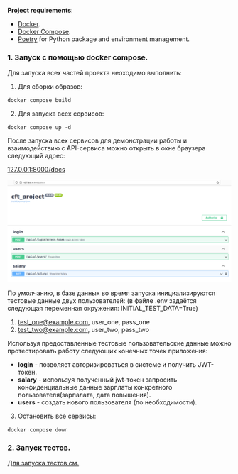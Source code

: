 **Project requirements**:

* [Docker](https://www.docker.com/).
* [Docker Compose](https://docs.docker.com/compose/install/).
* [Poetry](https://python-poetry.org/) for Python package and environment management.

### 1. Запуск с помощью docker compose.

Для запуска всех частей проекта неоходимо выполнить:

1. Для сборки образов:
```shell
docker compose build
```

2. Для запуска всех сервисов:
```shell
docker compose up -d
```

После запуска всех сервисов для демонстрации работы и взаимодействию с API-сервиса можно открыть в окне браузера следующий адрес:


[127.0.0.1:8000/docs](127.0.0.1:8000/docs)


![img.png](img.png)

По умолчанию, в базе данных во время запуска инициализируются тестовые данные двух пользователей:
(в файле .env задаётся следующая переменная окружения: INITIAL_TEST_DATA=True)

1. test_one@example.com, user_one, pass_one
2. test_two@example.com, user_two, pass_two

Используя предоставленные тестовые пользовательские данные можно протестировать работу следующих конечных точек приложения:

* **login** - позволяет авторизироваться в системе и получить JWT-токен.
* **salary** - используя полученный jwt-токен запросить конфиденциальные данные зарплаты конкретного пользователя(зарпалата, дата повышения).
* **users** - создать нового пользователя (по необходимости).

3. Остановить все сервисы:

```shell
docker compose down
```


### 2. Запуск тестов.

[Для запуска тестов см.](./app/README.md)
